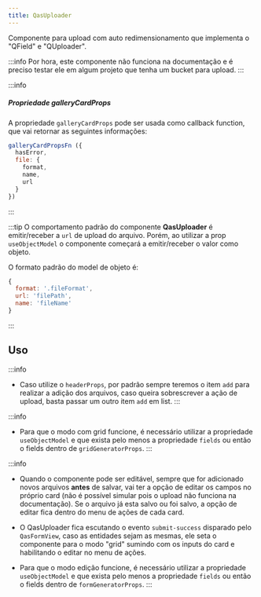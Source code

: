 ```yaml
---
title: QasUploader
---
```


Componente para upload com auto redimensionamento que implementa o "QField" e "QUploader".

<doc-api file="uploader/QasUploader" name="QasUploader" />

:::info
Por hora, este componente não funciona na documentação e é preciso testar ele em algum projeto que tenha um bucket para upload.
:::

:::info
##### Propriedade galleryCardProps

A propriedade `galleryCardProps` pode ser usada como callback function, que vai retornar as seguintes informações:

```js
galleryCardPropsFn ({
  hasError,
  file: {
    format,
    name,
    url
  }
})
```
:::

:::tip
O comportamento padrão do componente **QasUploader** é emitir/receber a `url` de upload do arquivo. Porém, ao utilizar a prop `useObjectModel` o componente começará a emitir/receber o valor como objeto.

O formato padrão do model de objeto é:
```js
{
  format: '.fileFormat',
  url: 'filePath',
  name: 'fileName'
}
```
:::

## Uso

<doc-example file="QasUploader/Basic" title="Básico" />

:::info
- Caso utilize o `headerProps`, por padrão sempre teremos o item `add` para realizar a adição dos arquivos, caso queira sobrescrever a ação de upload, basta passar um outro item `add` em list.
:::
<doc-example file="QasUploader/WithHeaderProps" title="Personalizando o Header" />

<doc-example file="QasUploader/WithError" title="Com erro" />

<doc-example file="QasUploader/ExUploaderMultiple" title="Múltiplo" />
<doc-example file="QasUploader/ExUploaderMultipleObjectModel" title="Múltiplo com useObjectModel" />
<doc-example file="QasUploader/ExUploaderSingleObjectModel" title="Múltiplo com useObjectModel" />
<doc-example file="QasUploader/ExUploaderCardCallback" title="Múltiplo com callback nos cards" />

:::info
- Para que o modo com grid funcione, é necessário utilizar a propriedade `useObjectModel` e que exista pelo menos a propriedade `fields` ou então o fields dentro de `gridGeneratorProps`.
:::

<doc-example file="QasUploader/ExUploaderMultipleGrid" title="Múltiplo e com grid" />

:::info
- Quando o componente pode ser editável, sempre que for adicionado novos arquivos **antes** de salvar, vai ter a opção de editar os campos no próprio card (não é possível simular pois o upload não funciona na documentação). Se o arquivo já esta salvo ou foi salvo, a opção de editar fica dentro do menu de ações de cada card.

- O QasUploader fica escutando o evento `submit-success` disparado pelo `QasFormView`, caso as entidades sejam as mesmas, ele seta o componente para o modo "grid" sumindo com os inputs do card e habilitando o editar no menu de ações.

- Para que o modo edição funcione, é necessário utilizar a propriedade `useObjectModel` e que exista pelo menos a propriedade `fields` ou então o fields dentro de `formGeneratorProps`.
:::

<doc-print :src="require('assets/prints/uploader-editable.png')" />

<doc-example file="QasUploader/ExUploaderMultipleEditable" title="Múltiplo e editável" />
